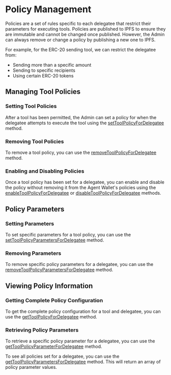 # Policy Management

Policies are a set of rules specific to each delegatee that restrict their parameters for executing tools. Policies are published to IPFS to ensure they are immutable and cannot be changed once published. However, the Admin can always remove or change a policy by publishing a new one to IPFS.

For example, for the ERC-20 sending tool, we can restrict the delegatee from:

- Sending more than a specific amount
- Sending to specific recipients
- Using certain ERC-20 tokens

## Managing Tool Policies

### Setting Tool Policies

After a tool has been permitted, the Admin can set a policy for when the delegatee attempts to execute the tool using the [setToolPolicyForDelegatee](https://agent-wallet.vercel.app/classes/agent_wallet_src.Admin.html#setToolPolicyForDelegatee) method.

### Removing Tool Policies

To remove a tool policy, you can use the [removeToolPolicyForDelegatee](https://agent-wallet.vercel.app/classes/agent_wallet_src.Admin.html#removeToolPolicyForDelegatee) method.

### Enabling and Disabling Policies

Once a tool policy has been set for a delegatee, you can enable and disable the policy without removing it from the Agent Wallet's policies using the [enableToolPolicyForDelegatee](https://agent-wallet.vercel.app/classes/agent_wallet_src.Admin.html#enableToolPolicyForDelegatee) or [disableToolPolicyForDelegatee](https://agent-wallet.vercel.app/classes/agent_wallet_src.Admin.html#disableToolPolicyForDelegatee) methods.

## Policy Parameters

### Setting Parameters

To set specific parameters for a tool policy, you can use the [setToolPolicyParametersForDelegatee](https://agent-wallet.vercel.app/classes/agent_wallet_src.Admin.html#setToolPolicyParametersForDelegatee) method.

### Removing Parameters

To remove specific policy parameters for a delegatee, you can use the [removeToolPolicyParametersForDelegatee](https://agent-wallet.vercel.app/classes/agent_wallet_src.Admin.html#removeToolPolicyParametersForDelegatee) method.

## Viewing Policy Information

### Getting Complete Policy Configuration

To get the complete policy configuration for a tool and delegatee, you can use the [getToolPolicyForDelegatee](https://agent-wallet.vercel.app/classes/agent_wallet_src.Admin.html#getToolPolicyForDelegatee) method.

### Retrieving Policy Parameters

To retrieve a specific policy parameter for a delegatee, you can use the [getToolPolicyParameterForDelegatee](https://agent-wallet.vercel.app/classes/agent_wallet_src.Admin.html#getToolPolicyParameterForDelegatee) method.

To see all policies set for a delegatee, you can use the [getToolPolicyParametersForDelegatee](https://agent-wallet.vercel.app/classes/agent_wallet_src.Admin.html#getToolPolicyParametersForDelegatee) method. This will return an array of policy parameter values. 